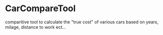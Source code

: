 # CarCompareTool
comparitive tool to calculate the "true cost" of various cars based on years, milage, distance to work ect...
